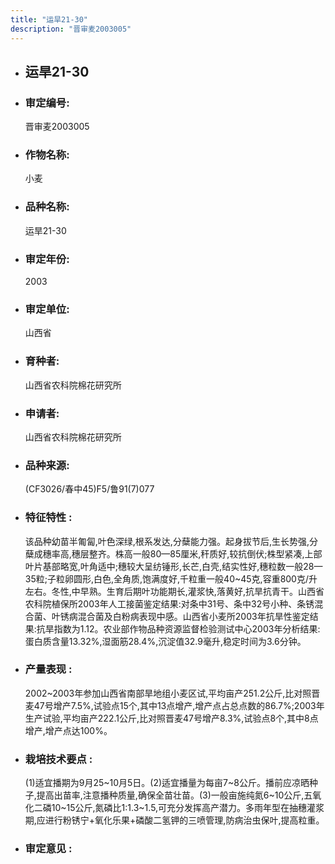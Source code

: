 ```yaml
---
title: "运旱21-30"
description: "晋审麦2003005"
---
```

* ## 运旱21-30
* ###  审定编号:  
   晋审麦2003005

*  ### 作物名称:  
   小麦

*   ###  品种名称: 
    运旱21-30

*   ### 审定年份: 
    2003

*   ### 审定单位:  
    山西省

*   ### 育种者:  
    山西省农科院棉花研究所

*   ### 申请者:  
    山西省农科院棉花研究所

*   ### 品种来源:  
    (CF3026/春中45)F5/鲁91(7)077

*   ### 特征特性 : 
    该品种幼苗半匍匐,叶色深绿,根系发达,分蘖能力强。起身拔节后,生长势强,分蘖成穗率高,穗层整齐。株高一般80—85厘米,秆质好,较抗倒伏;株型紧凑,上部叶片基部略宽,叶角适中;穗较大呈纺锤形,长芒,白壳,结实性好,穗粒数一般28—35粒;子粒卵圆形,白色,全角质,饱满度好,千粒重一般40~45克,容重800克/升左右。冬性,中早熟。生育后期叶功能期长,灌浆快,落黄好,抗旱抗青干。山西省农科院植保所2003年人工接菌鉴定结果:对条中31号、条中32号小种、条锈混合菌、叶锈病混合菌及白粉病表现中感。山西省小麦所2003年抗旱性鉴定结果:抗旱指数为1.12。农业部作物品种资源监督检验测试中心2003年分析结果:蛋白质含量13.32%,湿面筋28.4%,沉淀值32.9毫升,稳定时间为3.6分钟。

*   ### 产量表现 : 
    2002~2003年参加山西省南部旱地组小麦区试,平均亩产251.2公斤,比对照晋麦47号增产7.5%,试验点15个,其中13点增产,增产点占总点数的86.7%;2003年生产试验,平均亩产222.1公斤,比对照晋麦47号增产8.3%,试验点8个,其中8点增产,增产点达100%。

*   ### 栽培技术要点 : 
    (1)适宜播期为9月25~10月5日。(2)适宜播量为每亩7~8公斤。播前应凉晒种子,提高出苗率,注意播种质量,确保全苗壮苗。(3)一般亩施纯氮6~10公斤,五氧化二磷10~15公斤,氮磷比1:1.3~1.5,可充分发挥高产潜力。多雨年型在抽穗灌浆期,应进行粉锈宁+氧化乐果+磷酸二氢钾的三喷管理,防病治虫保叶,提高粒重。

*   ### 审定意见 : 
    
